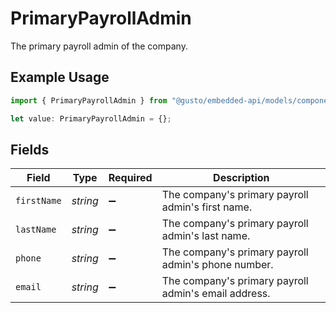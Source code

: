 # PrimaryPayrollAdmin

The primary payroll admin of the company.

## Example Usage

```typescript
import { PrimaryPayrollAdmin } from "@gusto/embedded-api/models/components/company.js";

let value: PrimaryPayrollAdmin = {};
```

## Fields

| Field                                                | Type                                                 | Required                                             | Description                                          |
| ---------------------------------------------------- | ---------------------------------------------------- | ---------------------------------------------------- | ---------------------------------------------------- |
| `firstName`                                          | *string*                                             | :heavy_minus_sign:                                   | The company's primary payroll admin's first name.    |
| `lastName`                                           | *string*                                             | :heavy_minus_sign:                                   | The company's primary payroll admin's last name.     |
| `phone`                                              | *string*                                             | :heavy_minus_sign:                                   | The company's primary payroll admin's phone number.  |
| `email`                                              | *string*                                             | :heavy_minus_sign:                                   | The company's primary payroll admin's email address. |